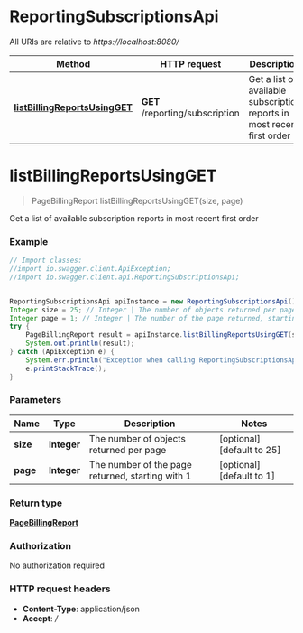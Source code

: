 # ReportingSubscriptionsApi

All URIs are relative to *https://localhost:8080/*

Method | HTTP request | Description
------------- | ------------- | -------------
[**listBillingReportsUsingGET**](ReportingSubscriptionsApi.md#listBillingReportsUsingGET) | **GET** /reporting/subscription | Get a list of available subscription reports in most recent first order


<a name="listBillingReportsUsingGET"></a>
# **listBillingReportsUsingGET**
> PageBillingReport listBillingReportsUsingGET(size, page)

Get a list of available subscription reports in most recent first order

### Example
```java
// Import classes:
//import io.swagger.client.ApiException;
//import io.swagger.client.api.ReportingSubscriptionsApi;


ReportingSubscriptionsApi apiInstance = new ReportingSubscriptionsApi();
Integer size = 25; // Integer | The number of objects returned per page
Integer page = 1; // Integer | The number of the page returned, starting with 1
try {
    PageBillingReport result = apiInstance.listBillingReportsUsingGET(size, page);
    System.out.println(result);
} catch (ApiException e) {
    System.err.println("Exception when calling ReportingSubscriptionsApi#listBillingReportsUsingGET");
    e.printStackTrace();
}
```

### Parameters

Name | Type | Description  | Notes
------------- | ------------- | ------------- | -------------
 **size** | **Integer**| The number of objects returned per page | [optional] [default to 25]
 **page** | **Integer**| The number of the page returned, starting with 1 | [optional] [default to 1]

### Return type

[**PageBillingReport**](PageBillingReport.md)

### Authorization

No authorization required

### HTTP request headers

 - **Content-Type**: application/json
 - **Accept**: *_/_*

